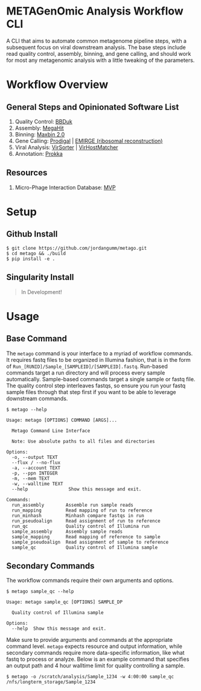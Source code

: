 # METAGenOmic Analysis Workflow CLI

A CLI that aims to automate common metagenome pipeline steps, with a subsequent focus on viral downstream analysis.  The base steps include read quality control, assembly, binning, and gene calling, and should work for most any metagenomic analysis with a little tweaking of the parameters.

# Workflow Overview

## General Steps and Opinionated Software List

1. Quality Control: [BBDuk](https://jgi.doe.gov/data-and-tools/bbtools/bb-tools-user-guide/bbduk-guide/)
2. Assembly: [MegaHit](https://academic.oup.com/bioinformatics/article/31/10/1674/177884)
3. Binning: [Maxbin 2.0](http://sourceforge.net/projects/maxbin/)
4. Gene Calling: [Prodigal](https://bmcbioinformatics.biomedcentral.com/articles/10.1186/1471-2105-11-119) | [EMIRGE (ribosomal reconstruction)](https://genomebiology.biomedcentral.com/articles/10.1186/gb-2011-12-5-r44)
5. Viral Analysis: [VirSorter](https://peerj.com/articles/985/?utm_source=TrendMD&utm_campaign=PeerJ_TrendMD_0&utm_medium=TrendMD) | [VirHostMatcher](https://academic.oup.com/nar/article/45/1/39/2605663)
6. Annotation: [Prokka](https://academic.oup.com/bioinformatics/article/30/14/2068/2390517)

## Resources

1. Micro-Phage Interaction Database: [MVP](http://mvp.medgenius.info/home)

# Setup

## Github Install
```
$ git clone https://github.com/jordangumm/metago.git
$ cd metago && ./build
$ pip install -e .
```
## Singularity Install

> In Development!

# Usage

## Base Command
The `metago` command is your interface to a myriad of workflow commands.  It requires fastq files to be organized in Illumina fashion, that is in the form of `Run_[RUNID]/Sample_[SAMPLEID]/[SAMPLEID].fastq`.  Run-based commands target a run directory and will process every sample automatically.  Sample-based commands target a single sample or fastq file.  The quality control step interleaves fastqs, so ensure you run your fastq sample files through that step first if you want to be able to leverage downstream commands.

`$ metago --help`
```
Usage: metago [OPTIONS] COMMAND [ARGS]...

  Metago Command Line Interface

  Note: Use absolute paths to all files and directories

Options:
  -o, --output TEXT
  --flux / --no-flux
  -a, --account TEXT
  -p, --ppn INTEGER
  -m, --mem TEXT
  -w, --walltime TEXT
  --help               Show this message and exit.

Commands:
  run_assembly        Assemble run sample reads
  run_mapping         Read mapping of run to reference
  run_minhash         Minhash compare fastqs in run
  run_pseudoalign     Read assignment of run to reference
  run_qc              Quality control of Illumina run
  sample_assembly     Assembly sample reads
  sample_mapping      Read mapping of reference to sample
  sample_pseudoalign  Read assignment of sample to reference
  sample_qc           Quality control of Illumina sample
```

## Secondary Commands
The workflow commands require their own arguments and options.

`$ metago sample_qc --help`
```
Usage: metago sample_qc [OPTIONS] SAMPLE_DP

  Quality control of Illumina sample

Options:
  --help  Show this message and exit.
```

Make sure to provide arguments and commands at the appropriate command level.  `metago` expects resource and output information, while secondary commands require more data-specific information, like what fastq to process or analyze.  Below is an example command that specifies an output path and 4 hour walltime limit for quality controlling a sample.

`$ metago -o /scratch/analysis/Sample_1234 -w 4:00:00 sample_qc /nfs/longterm_storage/Sample_1234`
